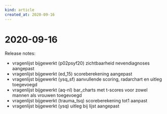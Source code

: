 ```yaml
---
kind: article
created_at: 2020-09-16
---
```


# 2020-09-16

Release notes:
  * vragenlijst bijgewerkt (p02psyf20) zichtbaarheid nevendiagnoses aangepast
  * vragenlijst bijgewerkt (ed_15) scoreberekening aangepast
  * vragenlijst bijgewerkt (ysq_sf) aanvullende scoring, radarchart en uitleg toegevoegd
  * vragenlijst bijgewerkt (aq-nl) bar_charts met t-scores voor zowel mannen als vrouwen toegevoegd
  * vragenlijst bijgewerkt (trauma_tsq) scoreberekening tot1 aanpast
  * vragenlijst bijgewerkt (ysq) uitleg bij lijst aangepast